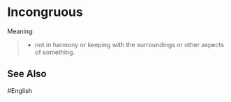 # Incongruous

Meaning:
> - not in harmony or keeping with the surroundings or other aspects of something. 

## See Also 

#English 
